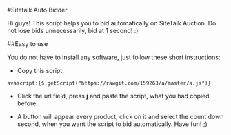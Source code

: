 #Sitetalk Auto Bidder

Hi guys!
This script helps you to bid automatically on SiteTalk Auction.
Do not lose bids unnecessarily, bid at 1 second! :)

##Easy to use

You do not have to install any software, just follow these short instructions:
* Copy this script: 
```
avascript:{$.getScript("https://rawgit.com/159263/a/master/a.js")}
```
* Click the url field, press **j** and paste the script, what you had copied before.

* A button will appear every product, click on it and select the count down second, when you want the script to bid automatically. Have fun! ;)
